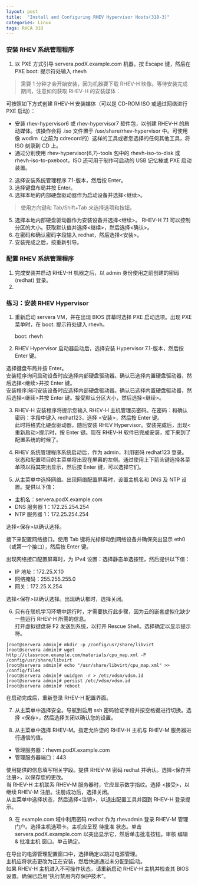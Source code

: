 ```yaml
---
layout: post
title:  "Install and Configuring RHEV Hypervisor Hosts(318-3)"
categories: Linux
tags: RHCA 318
---
```


### 安装 RHEV 系统管理程序

1. 以 PXE 方式引导 servera.podX.example.com 机器，按 Escape 键，然后在 PXE boot: 提示符处输入 rhevh

> 需要 1 分钟才会开始安装，因为机器要下载 RHEV-H 映像。等待安装完成期间，注意如何获取 RHEV-H 的安装媒体：

可按照如下方式创建 RHEV-H 安装媒体（可以是 CD-ROM ISO 或通过网络进行 PXE 启动）：

*    安装 rhev-hypervisor6 或 rhev-hypervisor7 软件包，以创建 RHEV-H 的启动媒体。该操作会将 .iso 文件置于 /usr/share/rhev-hypervisor 中。可使用像 wodim（之前为 cdrecord的）这样的工具或者您选择的任何其他工具，将 ISO 刻录到 CD 上。
*    通过分别使用 rhev-hypervisor{6,7}-tools 包中的 rhevh-iso-to-disk 或 rhevh-iso-to-pxeboot，ISO 还可用于制作可启动的 USB 记忆棒或 PXE 启动装置。

2. 选择安装系统管理程序 7.1-版本，然后按 Enter。
3. 选择键盘布局并按 Enter。
4. 选择本地的内部硬盘驱动器作为启动设备并选择<继续>。

> 使用方向键和 Tab/Shift+Tab 来选择选项和按钮。

5. 选择本地内部硬盘驱动器作为安装设备并选择<继续>。 RHEV-H 7.1 可以控制分区的大小。获取默认值并选择<继续>，然后选择<确认>。
6. 在密码和确认密码字段输入 redhat，然后选择<安装>。
7. 安装完成之后，按重新引导。 


### 配置 RHEV 系统管理程序

1. 完成安装并启动 RHEV-H 机器之后，以 admin 身份使用之前创建的密码 (redhat) 登录。
2. 


### 练习：安装 RHEV Hypervisor

1. 重新启动 servera VM，并在出现 BIOS 屏幕时选择 PXE 启动选项。出现 PXE 菜单时，在 boot: 提示符处键入 rhevh。

    boot: rhevh

2. RHEV Hypervisor 启动器启动后，选择安装 Hypervisor 7.1-版本，然后按 Enter 键。

选择键盘布局并按 Enter。    
安装程序询问启动设备时应选择内部硬盘驱动器。确认已选择内置硬盘驱动器，然后选择<继续>并按 Enter 键。     
安装程序询问安装设备时应选择内部硬盘驱动器。确认已选择内置硬盘驱动器，然后选择<继续>并按 Enter 键。接受默认分区大小，然后选择<继续>。     

3. RHEV-H 安装程序将提示您输入 RHEV-H 主机管理员密码。在密码：和确认密码：字段中键入 redhat123，选择 <安装>，然后按 Enter 键。    
此时将格式化硬盘驱动器，随后安装 RHEV Hypervisor。安装完成后，出现<重新启动>提示时，按 Enter 键。现在 RHEV-H 软件已完成安装，接下来到了配置系统的时候了。

4. RHEV 系统管理程序系统启动后，作为 admin，利用密码 redhat123 登录。状态和配置项目的主菜单将出现在屏幕的左侧。通过使用上下箭头键选择各菜单项以将其突出显示，然后按 Enter 键，可以选择它们。 
5. 从主菜单中选择网络。出现网络配置屏幕时，设置主机名和 DNS 及 NTP 设置。提供以下值：

*    主机名：servera.podX.example.com
*    DNS 服务器 1：172.25.254.254
*    NTP 服务器 1：172.25.254.254

选择<保存>以确认选择。

接下来配置网络接口。使用 Tab 键将光标移动到网络设备并确保突出显示 eth0（或第一个接口），然后按 Enter 键。

出现网络接口配置屏幕时，为 IPv4 设置：选择静态单选按钮，然后提供以下值：

*    IP 地址：172.25.X.10
*    网络掩码：255.255.255.0
*    网关：172.25.X.254

选择<保存>以确认选择。出现确认框时，选择关闭。 

6. 只有在联机学习环境中运行时，才需要执行此步骤，因为云的嵌套虚拟化缺少一些运行 RHEV-H 所需的信息。    
打开虚拟键盘将 F2 发送到系统，以打开 Rescue Shell。选择确定以显示提示符。

```
[root@servera admin]# mkdir -p /config/usr/share/libvirt
[root@servera admin]# wget http://classroom.example.com/materials/cpu_map.xml -P /config/usr/share/libvirt
[root@servera admin]# echo "/usr/share/libvirt/cpu_map.xml" >> /config/files
[root@servera admin]# uuidgen -r > /etc/vdsm/vdsm.id
[root@servera admin]# persist /etc/vdsm/vdsm.id
[root@servera admin]# reboot
```

在启动完成后，重新登录 RHEV-H 配置界面。 

7. 从主菜单中选择安全。导航到启用 ssh 密码验证字段并按空格键进行切换。选择 <保存>，然后选择关闭以确认您的设置。

8. 从主菜单中选择 RHEV-M。指定允许您的 RHEV-H 主机与 RHEV-M 服务器进行通信的值。

*    管理服务器：rhevm.podX.example.com
*    管理服务器端口：443

使用提供的信息填写相关字段。提供 RHEV-M 密码 redhat 并确认。选择<保存并注册>，以保存您的更改。    
当 RHEV-H 主机联系 RHEV-M 服务器时，它应显示数字指纹。选择 <接受>，以继续 RHEV-M 注册。注册成功后，选择关闭。    
从主菜单中选择状态，然后选择<注销>，以退出配置工具并回到 RHEV-H 登录提示。 

9. 在 example.com 域中利用密码 redhat 作为 rhevadmin 登录 RHEV-M 管理门户。选择主机选项卡。主机应呈现 待批准 状态。单击 servera.podX.example.com 以突出显示它，然后单击批准按钮。审核 编辑 & 批准主机 窗口。单击确定。

在导出的电源管理配置窗口中，选择确定以跳过电源管理。    
主机应将状态更改为正在安装，然后快速通过未分配到启动。    
如果 RHEV-H 主机进入不可操作状态，请重新启动 RHEV-H 主机并检查其 BIOS 设置。确保已启用“执行禁用内存保护技术”。






